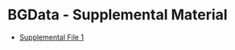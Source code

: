 # BGData - Supplemental Material

- [Supplemental File 1](https://agrueneberg.github.io/BGData-Supplemental-Material/supplemental-file-1.html)
